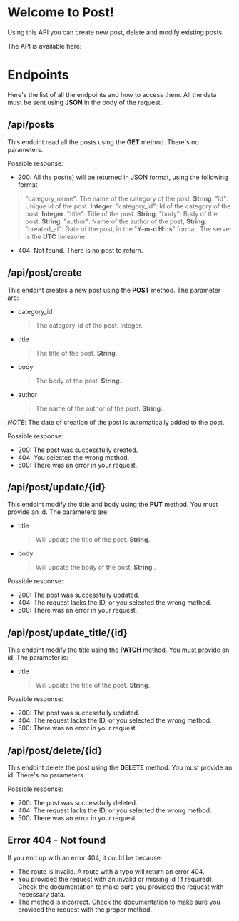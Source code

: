 # Welcome to Post!

Using this API you can create new post, delete and modify existing posts.

The API is available here:


# Endpoints

Here's the list of all the endpoints and how to access them. All the data must be sent using **JSON** in the body of the request. 

## /api/posts

This endoint read all the posts using the **GET** method. There's no parameters.

Possible response:

- 200: All the post(s) will be returned in JSON format, using the following format
> "category_name":  The name of the category of the post. **String**.
"id": Unique id of the post. **Integer**.
"category_id": Id of the category of the post. **Integer**.
"title": Title of the post. **String**.
"body": Body of the post, **String**.
"author": Name of the author of the post, **String**.
"created_at": Date of the post, in the "**Y-m-d H:i:s**" format. The server is the **UTC** timezone.
- 404: Not found. There is no post to return.

## /api/post/create

This endoint creates a new post using the **POST** method. The parameter are:

- category_id
	> The category_id of the post. Integer.
- title
	> The title of the post. **String**..
- body
	> The body of the post. **String**..
- author
	> The name of the author of the post. **String**..
	
*NOTE*:  The date of creation of the post is automatically added to the post.

Possible response:

- 200: The post was successfully created.
- 404: You selected the wrong method.
- 500: There was an error in your request.
	
## /api/post/update/{id}

This endoint modify the title and body using the **PUT** method. You must provide an id.  The parameters are:

- title
	> Will update the title of the post. **String**.
- body
	> Will update the body of the post. **String**..

Possible response:

- 200: The post was successfully updated.
- 404: The request lacks the ID, or you selected the wrong method.
- 500: There was an error in your request.

## /api/post/update_title/{id}

This endoint modify the title using the **PATCH** method. You must provide an id.  The parameter is:

- title
	> Will update the title of the post. **String**..

Possible response:

- 200: The post was successfully updated.
- 404: The request lacks the ID, or you selected the wrong method.
- 500: There was an error in your request.

## /api/post/delete/{id}

This endoint delete the post using the **DELETE** method. You must provide an id.  There's no parameters.

Possible response:

- 200: The post was successfully deleted.
- 404: The request lacks the ID, or you selected the wrong method.
- 500: There was an error in your request.

## Error 404 - Not found

If you end up with an error 404, it could be because:

- The route is invalid. A route with a typo will return an error 404.
- You provided the request with an invalid or missing id (if required). Check the documentation to make sure you provided the request with necessary data.
- The method is incorrect. Check the documentation to make sure you provided the request with the proper method.
